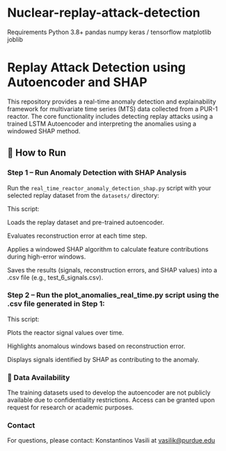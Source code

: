 # Nuclear-replay-attack-detection
Requirements
Python 3.8+
pandas
numpy
keras / tensorflow
matplotlib
joblib


# Replay Attack Detection using Autoencoder and SHAP

This repository provides a real-time anomaly detection and explainability framework for multivariate time series (MTS) data collected from a PUR-1 reactor. 
The core functionality includes detecting replay attacks using a trained LSTM Autoencoder and interpreting the anomalies using a windowed SHAP method.


## 🚀 How to Run

### Step 1 – Run Anomaly Detection with SHAP Analysis

Run the `real_time_reactor_anomaly_detection_shap.py` script with your selected replay dataset from the `datasets/` directory:

This script:

Loads the replay dataset and pre-trained autoencoder.

Evaluates reconstruction error at each time step.

Applies a windowed SHAP algorithm to calculate feature contributions during high-error windows.

Saves the results (signals, reconstruction errors, and SHAP values) into a .csv file (e.g., test_6_signals.csv).


### Step 2 – Run the plot_anomalies_real_time.py script using the .csv file generated in Step 1:

This script:

Plots the reactor signal values over time.

Highlights anomalous windows based on reconstruction error.

Displays signals identified by SHAP as contributing to the anomaly.


### 📁 Data Availability

The training datasets used to develop the autoencoder are not publicly available due to confidentiality restrictions. 
Access can be granted upon request for research or academic purposes.



### Contact
For questions, please contact: Konstantinos Vasili at vasilik@purdue.edu




